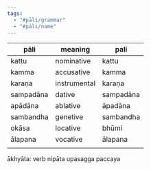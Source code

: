 ```yaml
---
tags:
  - "#pāli/grammar"
  - "#pāli/name"
---
```

<!--ID: 1703218553048-->


| pāli      | meaning      | pali      |
| --------- | ------------ | --------- |
| kattu     | nominative   | kattu     |
| kamma     | accusative   | kamma     |
| karaṇa    | instrumental | karaṇa    |
| sampadāna | dative       | sampadāna |
| apādāna   | ablative     | āpadāna   |
| sambandha | genetive     | sambandha |
| okāsa     | locative     | bhūmi     |
| ālapana   | vocative     | ālapana   |
|           |              |           |


ākhyāta: verb
nipāta
upasagga
paccaya
